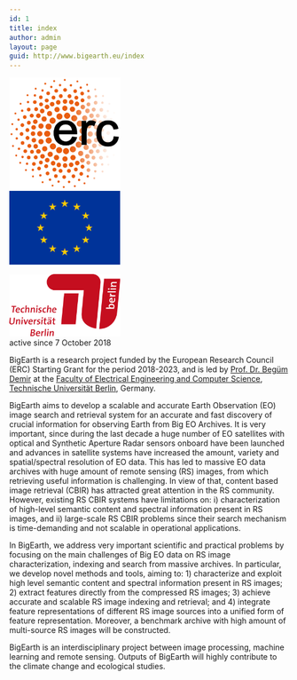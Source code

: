```yaml
---
id: 1
title: index
author: admin
layout: page
guid: http://www.bigearth.eu/index
---
```


<div class="bg-faded p-4 my-4">
<!-- Image Carousel -->
<!--
	<div id="carouselExampleIndicators" class="carousel slide" data-ride="carousel">
		<ol class="carousel-indicators">
			<li data-target="#carouselExampleIndicators" data-slide-to="0" class="active"></li>
			<li data-target="#carouselExampleIndicators" data-slide-to="1"></li>
			<li data-target="#carouselExampleIndicators" data-slide-to="2"></li>
		</ol>
		<div class="carousel-inner" role="listbox">
			<div class="carousel-item active">
				<img class="d-block img-fluid w-100" src="./assets/images/test/slide-1.jpg" alt="">
				<div class="carousel-caption d-none d-md-block">
					<h3 class="text-shadow">First Slide</h3>
					<p class="text-shadow">This is the caption for the first slide.</p>
				</div>
			</div>
          	<div class="carousel-item">
              <img class="d-block img-fluid w-100" src="./assets/images/test/slide-2.jpg" alt="">
              <div class="carousel-caption d-none d-md-block">
                <h3 class="text-shadow">Second Slide</h3>
                <p class="text-shadow">This is the caption for the second slide.</p>
              </div>
            </div>
            <div class="carousel-item">
              <img class="d-block img-fluid w-100" src="./assets/images/test/slide-3.jpg" alt="">
              <div class="carousel-caption d-none d-md-block">
                <h3 class="text-shadow">Third Slide</h3>
                <p class="text-shadow">This is the caption for the third slide.</p>
              </div>
            </div>
          </div>
          <a class="carousel-control-prev" href="#carouselExampleIndicators" role="button" data-slide="prev">
            <span class="carousel-control-prev-icon" aria-hidden="true"></span>
            <span class="sr-only">Previous</span>
          </a>
          <a class="carousel-control-next" href="#carouselExampleIndicators" role="button" data-slide="next">
            <span class="carousel-control-next-icon" aria-hidden="true"></span>
            <span class="sr-only">Next</span>
          </a>
        </div>
        // Welcome Message
        <div class="text-center mt-4">
          <div class="text-heading text-muted text-lg">Welcome To</div>
          <h1 class="my-2">Business Casual</h1>
          <div class="text-heading text-muted text-lg">By
            <strong>Start Bootstrap</strong>
          </div>
        </div>
      </div>
-->
	<div class="bg-faded p-4 my-4 text-justify">
		<div class="row">
		<div class="col-sm-3">
      <div class="row">
        <div class="col-12">
    			<a href="https://erc.europa.eu" target="_blank">
    				<img class="img-fluid float-left pb-3 d-none d-lg-block" src="./assets/images/ERC_logo_339px.png" width="200px" alt="">
    			</a>
    			<br>
    			<a href="https://europa.eu/european-union/index_en" target="_blank">
    				<img class="img-fluid float-left pb-3 d-none d-lg-block" src="./assets/images/EU_flag.jpg" width="200px" alt="">
    			</a>
    			<br>
    			<a href="https://www.tu-berlin.de" target="_blank">
    				<img class="img-fluid float-left pb-3 d-none d-lg-block center-block" src="./assets/images/logo_tu_berlin.jpg" width="200px" style="margin-top: 1em" alt="">
			    </a>
        </div>
      </div>
      <div class="row">
        <div class="col-12">
          <script type="text/javascript" src="//rf.revolvermaps.com/0/0/8.js?i=5fhitruebjb&amp;m=2&amp;c=ff0000&amp;cr1=ffffff&amp;f=lucida_console&amp;l=33" async="async"></script>
          <span class="text-muted small float-right">active since 7 October 2018</span>
        </div>
      </div>
		</div>
    <div class="col-sm-9">
<p>BigEarth is a research project funded by the European Research Council (ERC) Starting Grant for the period 2018-2023, and is led by <a href="http://www.begumdemir.com" target="_blank">Prof. Dr. Begüm Demir</a> at the <a href="http://www.eecs.tu-berlin.de/menue/faculty_iv_electrical_engineering_and_computer_science/parameter/de/?no_cache=1" target="_blank">Faculty of Electrical Engineering and Computer Science</a>, <a href="https://www.tu-berlin.de" target="_blank">Technische Universität Berlin</a>, Germany.</p>

<p>BigEarth aims to develop a scalable and accurate Earth Observation (EO) image search and retrieval system for an accurate and fast discovery of crucial information for observing Earth from Big EO Archives. It is very important, since during the last decade a huge number of EO satellites with optical and Synthetic Aperture Radar sensors onboard have been launched and advances in satellite systems have increased the amount, variety and spatial/spectral resolution of EO data. This has led to massive EO data archives with huge amount of remote sensing (RS) images, from which retrieving useful information is challenging. In view of that, content based image retrieval (CBIR) has attracted great attention in the RS community. However, existing RS CBIR systems have limitations on: i) characterization of high-level semantic content and spectral information present in RS images, and ii) large-scale RS CBIR problems since their search mechanism is time-demanding and not scalable in operational applications.</p>

<p>In BigEarth, we address very important scientific and practical problems by focusing on the main challenges of Big EO data on RS image characterization, indexing and search from massive archives. In particular, we develop novel methods and tools, aiming to: 1) characterize and exploit high level semantic content and spectral information present in RS images; 2) extract features directly from the compressed RS images; 3) achieve accurate and scalable RS image indexing and retrieval; and 4) integrate feature representations of different RS image sources into a unified form of feature representation. Moreover, a benchmark archive with high amount of multi-source RS images will be constructed.</p>

<p>BigEarth is an interdisciplinary project between image processing, machine learning and remote sensing. Outputs of BigEarth will highly contribute to the climate change and ecological studies.</p>
    </div>
    </div>
  </div>
</div>

